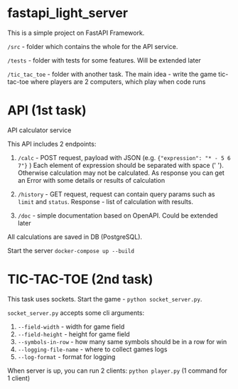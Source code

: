 # fastapi_light_server

This is a simple project on FastAPI Framework.

```/src``` - folder which contains the whole for the API service.

```/tests``` - folder with tests for some features. Will be extended later

```/tic_tac_toe``` - folder with another task. 
The main idea - write the game tic-tac-toe where players are 2 computers, 
which play when code runs

# API (1st task)

API calculator service

This API includes 2 endpoints:
1. ```/calc``` - POST request, payload with JSON (e.g. ```{"expression": "* - 5 6 7"}``` )
Each element of expression should be separated with space (' '). Otherwise calculation may not be calculated.
As response you can get an Error with some details or results of calculation


2. ```/history``` - GET request, request can contain query params such as ```limit``` and ```status```.
Response - list of calculation with results.


3. ```/doc``` - simple documentation based on OpenAPI. Could be extended later

All calculations are saved in DB (PostgreSQL).

Start the server ```docker-compose up --build```

# TIC-TAC-TOE (2nd task)
This task uses sockets.
Start the game - ```python socket_server.py```.

```socket_server.py``` accepts some cli arguments:
1. ```--field-width``` - width for game field
2. ```--field-height``` - height for game field
3. ```--symbols-in-row``` - how many same symbols should be in a row for win
4. ```--logging-file-name``` - where to collect games logs
5. ```--log-format``` - format for logging

When server is up, you can run 2 clients:
```python player.py``` (1 command for 1 client)
